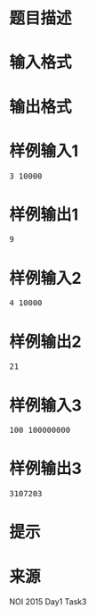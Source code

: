 

# 题目描述



# 输入格式



# 输出格式



# 样例输入1


<pre>3 10000
</pre>

# 样例输出1


<pre>9
</pre>

# 样例输入2


<pre>4 10000
</pre>

# 样例输出2


<pre>21
</pre>

# 样例输入3


<pre>100 100000000
</pre>

# 样例输出3


<pre>3107203
</pre>

# 提示



# 来源


<p>
NOI 2015 Day1 Task3
</p>
